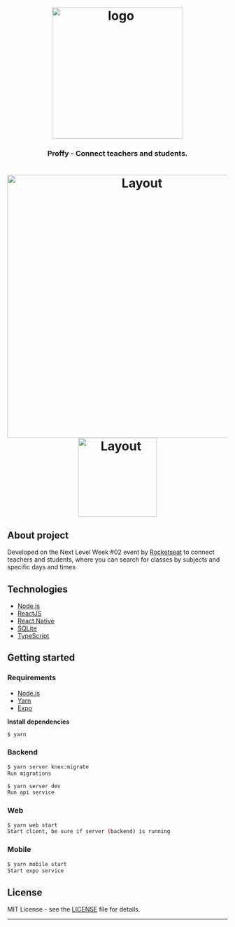 <h1 align="center">
  <img width="300" alt="logo" src="https://user-images.githubusercontent.com/63745509/89786971-202dc500-daf3-11ea-93a2-51b5ccee61ea.png">
</h1>

<h3 align="center">
  Proffy - Connect teachers and students.
</h3>

<h1 align="center">
<img width="600"  alt="Layout" src="https://user-images.githubusercontent.com/63745509/89794136-05604e00-dafd-11ea-8131-9d74ccf489b9.gif">
 <img width="180"  alt="Layout" src="https://user-images.githubusercontent.com/63745509/89797240-13b06900-db01-11ea-9b98-ff20be23f3bd.gif">
</h1>

## About project

Developed on the Next Level Week #02 event by [Rocketseat](https://rocketseat.com.br/) to connect teachers and students, where you can search for classes by subjects and specific days and times

## Technologies

- [Node.js](https://nodejs.org/en/)
- [ReactJS](https://reactjs.org/)
- [React Native](https://reactnative.dev/)
- [SQLite](https://www.sqlite.org/)
- [TypeScript](https://www.typescriptlang.org/)



## Getting started


### Requirements

- [Node.js](https://nodejs.org/en/)
- [Yarn](https://classic.yarnpkg.com/)
- [Expo](https://expo.io/)

**Install dependencies**

```sh
$ yarn
```


### Backend

```sh
$ yarn server knex:migrate
Run migrations
```
```sh
$ yarn server dev
Run api service
```

### Web

```sh
$ yarn web start
Start client, be sure if server (backend) is running
```

### Mobile

```sh
$ yarn mobile start
Start expo service
```


## License

MIT License - see the [LICENSE](LICENSE) file for details.

---
